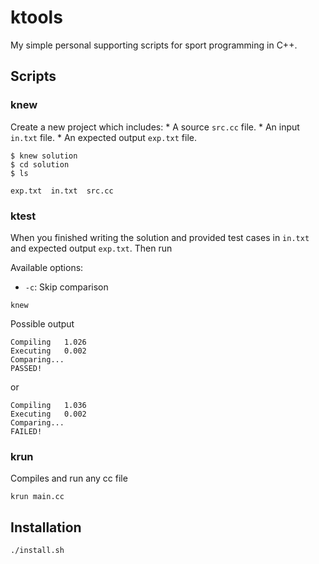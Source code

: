 # ktools
My simple personal supporting scripts for sport programming in C++.

## Scripts
### knew
Create a new project which includes:
    * A source `src.cc` file.
    * An input `in.txt` file.
    * An expected output `exp.txt` file.

```
$ knew solution
$ cd solution
$ ls

exp.txt  in.txt  src.cc
```

### ktest
When you finished writing the solution and provided test cases in `in.txt` and
expected output `exp.txt`. Then run

Available options:
* `-c`: Skip comparison

```
knew
```

Possible output
```
Compiling	1.026
Executing	0.002
Comparing...
PASSED!
```
or
```
Compiling	1.036
Executing	0.002
Comparing...
FAILED!
```

### krun
Compiles and run any cc file
```
krun main.cc
```

## Installation
```
./install.sh
```
